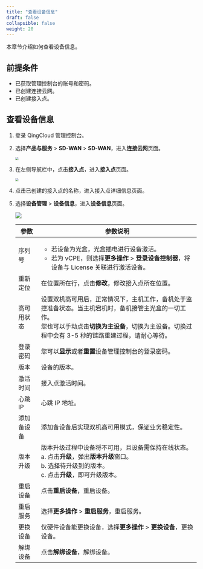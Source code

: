 ```yaml
---
title: "查看设备信息"
draft: false
collapsible: false
weight: 20
---
```


本章节介绍如何查看设备信息。

## 前提条件

- 已获取管理控制台的账号和密码。
- 已创建连接云网。
- 已创建接入点。

## 查看设备信息

1. 登录 QingCloud 管理控制台。

2. 选择**产品与服务** > **SD-WAN** > **SD-WAN**，进入**连接云网**页面。

   <img src="../../../../_images/qs_cloud_network.png" style="zoom:50%;" />

3. 在左侧导航栏中，点击**接入点**，进入**接入点**页面。

   <img src="../../../../_images/um_access_point_list.png" style="zoom:50%;" />

4. 点击已创建的接入点的名称，进入接入点详细信息页面。

5. 选择**设备管理** > **设备信息**，进入**设备信息**页面。

   ![](../../../../_images/um_equip_info.png)
   
   | 参数       | 参数说明                                                     |
   | ---------- | ------------------------------------------------------------ |
   | 序列号     | <ul><li>若设备为光盒，光盒插电进行设备激活。</li><li>若为 vCPE，则选择**更多操作** > **登录设备控制器**，将设备与 License 关联进行激活设备。</li></ul> |
   | 重新定位   | 在位置所在行，点击**修改**，修改接入点所在位置。             |
   | 高可用状态 | 设置双机高可用后，正常情况下，主机工作，备机处于监控准备状态。当主机宕机时，备机接管主光盒的一切工作。<br />您也可以手动点击**切换为主设备**，切换为主设备。切换过程中会有 3-5 秒的链路重建过程，请耐心等待。 |
   | 登录密码   | 您可以**显示**或者**重置**设备管理控制台的登录密码。         |
   | 版本       | 设备的版本。                                                 |
   | 激活时间   | 接入点激活时间。                                             |
   | 心跳 IP    | 心跳 IP 地址。                                               |
   | 添加备设备 | 添加备设备后实现双机高可用模式，保证业务稳定性。             |
   | 版本升级   | 版本升级过程中设备将不可用，且设备需保持在线状态。<br />a. 点击**升级**，弹出**版本升级**窗口。<br />b. 选择待升级到的版本。<br />c. 点击**升级**，即可升级版本。 |
   | 重启设备   | 点击**重启设备**，重启设备。                                 |
   | 重启服务   | 选择**更多操作** > **重启服务**，重启服务。                  |
   | 更换设备   | 仅硬件设备能更换设备，选择**更多操作** > **更换设备**，更换设备。 |
   | 解绑设备   | 点击**解绑设备**，解绑设备。                                 |



